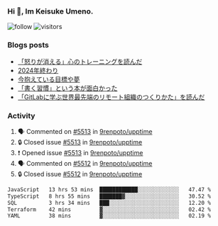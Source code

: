 ### Hi 👋, Im Keisuke Umeno.

<!--
**9renpoto/9renpoto** is a ✨ _special_ ✨ repository because its `README.md` (this file) appears on your GitHub profile.

Here are some ideas to get you started:

- 🔭 I’m currently working on ...
- 🌱 I’m currently learning ...
- 👯 I’m looking to collaborate on ...
- 🤔 I’m looking for help with ...
- 💬 Ask me about ...
- 📫 How to reach me: ...
- 😄 Pronouns: ...
- ⚡ Fun fact: ...
-->

![follow](https://img.shields.io/github/followers/9renpoto?label=Follow&style=social)
![visitors](https://komarev.com/ghpvc/?username=9renpoto&label=Profile%20views&color=0e75b6&style=flat)

### Blogs posts

<!-- BLOG-POST-LIST:START -->
- [「怒りが消える」心のトレーニングを読んだ](https://9renpoto.win/entry/2025/02/01/anger-management)
- [2024年終わり](https://9renpoto.win/entry/2024/12/31/2024-end)
- [今抱えている目標や夢](https://9renpoto.win/entry/2024/12/02/objective)
- [「書く習慣」という本が面白かった](https://9renpoto.win/entry/2024/11/11/leave_a_feeling_sad)
- [「GitLabに学ぶ世界最先端のリモート組織のつくりかた」を読んだ](https://9renpoto.win/entry/2024/09/10/remote_organization)
<!-- BLOG-POST-LIST:END -->

### Activity

<!--START_SECTION:activity-->
1. 🗣 Commented on [#5513](https://github.com/9renpoto/upptime/issues/5513#issuecomment-2672710178) in [9renpoto/upptime](https://github.com/9renpoto/upptime)
2. 🔒 Closed issue [#5513](https://github.com/9renpoto/upptime/issues/5513) in [9renpoto/upptime](https://github.com/9renpoto/upptime)
3. ❗ Opened issue [#5513](https://github.com/9renpoto/upptime/issues/5513) in [9renpoto/upptime](https://github.com/9renpoto/upptime)
4. 🗣 Commented on [#5512](https://github.com/9renpoto/upptime/issues/5512#issuecomment-2672646186) in [9renpoto/upptime](https://github.com/9renpoto/upptime)
5. 🔒 Closed issue [#5512](https://github.com/9renpoto/upptime/issues/5512) in [9renpoto/upptime](https://github.com/9renpoto/upptime)
<!--END_SECTION:activity-->

<!--START_SECTION:waka-->

```txt
JavaScript   13 hrs 53 mins  ████████████░░░░░░░░░░░░░   47.47 %
TypeScript   8 hrs 55 mins   ███████▓░░░░░░░░░░░░░░░░░   30.52 %
SQL          3 hrs 34 mins   ███░░░░░░░░░░░░░░░░░░░░░░   12.20 %
Terraform    42 mins         ▓░░░░░░░░░░░░░░░░░░░░░░░░   02.42 %
YAML         38 mins         ▓░░░░░░░░░░░░░░░░░░░░░░░░   02.19 %
```

<!--END_SECTION:waka-->
